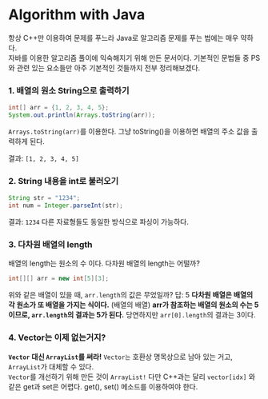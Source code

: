 Algorithm with Java
==

항상 C++만 이용하여 문제를 푸느라 Java로 알고리즘 문제를 푸는 법에는 매우 약하다.    
자바를 이용한 알고리즘 풀이에 익숙해지기 위해 만든 문서이다. 기본적인 문법들 중 PS와 관련 있는 요소들만 아주 기본적인 것들까지 전부 정리해보겠다.


### 1. 배열의 원소 String으로 출력하기
```Java
int[] arr = {1, 2, 3, 4, 5};
System.out.println(Arrays.toString(arr));
```
`Arrays.toString(arr)`를 이용한다. 그냥 toString()을 이용하면 배열의 주소 값을 출력하게 된다.

결과: `[1, 2, 3, 4, 5]`

### 2. String 내용을 int로 불러오기
```Java
String str = "1234";
int num = Integer.parseInt(str);
```

결과: `1234`
다른 자료형들도 동일한 방식으로 파싱이 가능하다.


### 3. 다차원 배열의 length
배열의 length는 원소의 수 이다. 다차원 배열의 length는 어떨까?
```java
int[][] arr = new int[5][3];
```
위와 같은 배열이 있을 때, `arr.length`의 값은 무었일까?
답: 5
__다차원 배열은 배열의 각 원소가 또 배열을 가지는 식이다.__ (배열의 배열)
__arr가 참조하는 배열의 원소의 수는 5이므로, `arr.length`의 결과는 5가 된다.__
당연하지만 `arr[0].length`의 결과는 3이다.

### 4. Vector는 이제 없는거지?
**`Vector` 대신 `ArrayList`를 써라!** `Vector는` 호환상 명목상으로 남아 있는 거고, `ArrayList`가 대체할 수 있다.    
`Vector`를 개선하기 위해 만든 것이 `ArrayList!`    다만 C++과는 달리 `vector[idx]` 와 같은 get과 set은 어렵다. get(), set() 메소드를 이용하여야 한다.
